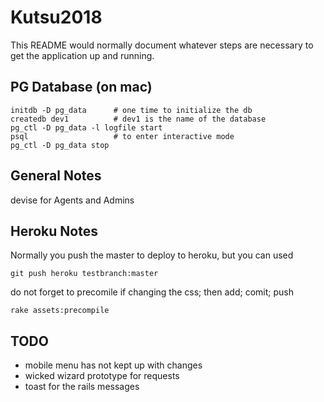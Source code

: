 # Kutsu2018

This README would normally document whatever steps are necessary to get the
application up and running.

## PG Database (on mac)

```
initdb -D pg_data      # one time to initialize the db
createdb dev1          # dev1 is the name of the database
pg_ctl -D pg_data -l logfile start
psql                   # to enter interactive mode
pg_ctl -D pg_data stop
```


## General Notes
devise for Agents and Admins

## Heroku Notes

Normally you push the master to deploy to heroku, but you can used
```
git push heroku testbranch:master
```

do not forget to precomile if changing the css; then add; comit; push
```
rake assets:precompile
```

## TODO
* mobile menu has not kept up with changes
* wicked wizard prototype for requests
* toast for the rails messages
